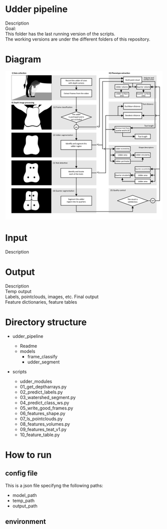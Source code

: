# Udder pipeline 
Description <br/>
Goal: <br/>
This folder has the last running version of the scripts.  <br/>
The working versions are under the different folders of this repository. <br/>

# Diagram
<img src = "diagram\udder_flowchart.png" width = 600>

# Input
Description <br/>

# Output
Description <br/>
Temp output <br/>
Labels, pointclouds, images, etc.
Final output <br/>
Feature dictionaries, feature tables

# Directory structure

- udder_pipeline
  - Readme
  - models
    - frame_classify
    - udder_segment

 - scripts
    - udder_modules
    - 01_get_deptharrays.py
    - 02_predict_labels.py
    - 03_watershed_segment.py
    - 04_predict_class_ws.py
    - 05_write_good_frames.py
    - 06_features_shape.py
    - 07_ls_pointclouds.py
    - 08_features_volumes.py
    - 09_features_teat_v1.py
    - 10_feature_table.py

# How to run

## config file

This is a json file specifyng the following paths:<br/>
  * model_path
  * temp_path
  * output_path


## environment